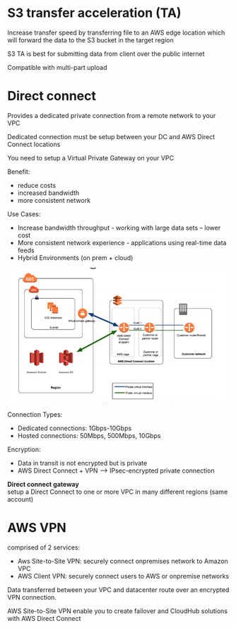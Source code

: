 # S3 transfer acceleration (TA)
Increase transfer speed by transferring
file to an AWS edge location which will
forward the data to the S3 bucket in the
target region

S3 TA is best for submitting data from client over the public internet

Compatible with multi-part upload

# Direct connect
Provides a dedicated private connection from a remote network to your VPC

Dedicated connection must be setup between your DC and AWS Direct
Connect locations

You need to setup a Virtual Private Gateway on your VPC

Benefit: 
* reduce costs
* increased bandwidth
* more consistent network 


Use Cases:
* Increase bandwidth throughput - working with large data sets – lower cost
* More consistent network experience - applications using real-time data feeds
* Hybrid Environments (on prem + cloud)

![img](02%20transfer%20data%20to%20aws/1.png)

Connection Types:
* Dedicated connections: 1Gbps-10Gbps
* Hosted connections: 50Mbps, 500Mbps, 10Gbps

Encryption:
* Data in transit is not encrypted but is
private
* AWS Direct Connect + VPN --> IPsec-encrypted private connection 


**Direct connect gateway**  
setup a Direct Connect to one or more VPC in many
different regions (same account)


# AWS VPN
comprised of 2 services:
* Aws Site-to-Site VPN: securely connect onpremises network to Amazon VPC
* AWS Client VPN: securely connect users to AWS or onpremise networks

Data transferred between your VPC and datacenter route over an encrypted VPN connection.

AWS Site-to-Site VPN enable you to create failover and CloudHub solutions with AWS Direct Connect
